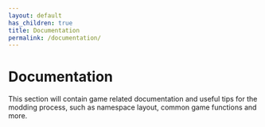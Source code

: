 ```yaml
---
layout: default
has_children: true
title: Documentation
permalink: /documentation/
---
```

# Documentation

This section will contain game related documentation and useful tips for the modding process, such as namespace layout, common game functions and more.